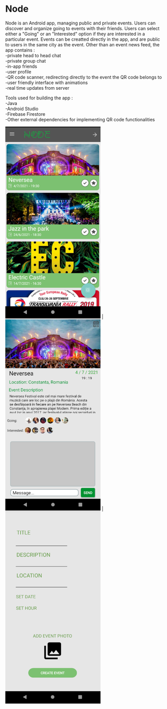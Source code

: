 # Node
  Node is an Android app, managing public and private events. Users can discover and organize going to events with their friends.
Users can select either a "Going" or an "Interested" option if they are interested in a particular event. Events can be creatted directly
in the app, and are public to users in the same city as the event.
  Other than an event news feed, the app contains :<br>
    -private head to head chat<br>
    -private group chat<br>
    -in-app friends<br>
    -user profile<br>
    -QR code scanner, redirecting directly to the event the QR code belongs to<br>
    -user friendly interface with animations<br>
    -real time updates from server<br>
  
  Tools used for building the app :<br>
    -Java <br>
    -Android Studio<br>
    -Firebase Firestore<br>
    -Other external dependencies for implementing QR code functionalities

<img src="https://github.com/edinebunu/Node/blob/master/Images/Screenshot%202021-07-03%20165400.png" width="300"> |
<img src="https://github.com/edinebunu/Node/blob/master/Images/Screenshot%202021-07-03%20165422.png" width="300"> |
<img src="https://github.com/edinebunu/Node/blob/master/Images/Screenshot%202021-07-03%20165738.png" width="300">
